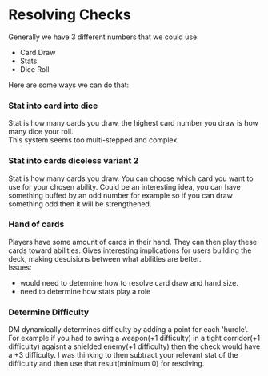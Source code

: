 # Resolving Checks
Generally we have 3 different numbers that we could use:
- Card Draw
- Stats
- Dice Roll

Here are some ways we can do that:

### Stat into card into dice
Stat is how many cards you draw, the highest card number you draw is how many dice your roll.  
This system seems too multi-stepped and complex.

### Stat into cards diceless variant 2
Stat is how many cards you draw. You can choose which card you want to use for your chosen ability. 
Could be an interesting idea, you can have something buffed by an odd number for example so if you can draw something odd then it will be strengthened.

### Hand of cards
Players have some amount of cards in their hand. They can then play these cards toward abilities.
Gives interesting implications for users building the deck, making descisions between what abilities are better.  
Issues: 
- would need to determine how to resolve card draw and hand size.
- need to determine how stats play a role

### Determine Difficulty
DM dynamically determines difficulty by adding a point for each 'hurdle'. For example if you had to swing a weapon(+1 difficulty) in a tight corridor(+1 difficulty) agaisnt a shielded enemy(+1 difficulty) then the check would have a +3 difficulty. I was thinking to then subtract your relevant stat of the difficulty and then use that result(minimum 0) for resolving.
